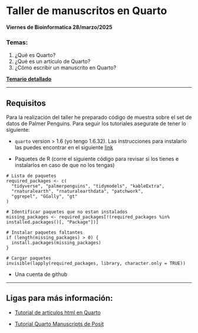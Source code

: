 # Taller de manuscritos en Quarto

**Viernes de Bioinformatica 28/marzo/2025**

### Temas:

1.  ¿Qué es Quarto?
2.  ¿Qué es un artículo de Quarto?
3.  ¿Cómo escribir un manuscrito en Quarto?

**[Temario detallado](https://github.com/sofiazorrilla/taller_quarto_ms/blob/main/plan_taller.md)**

------------------------------------------------------------------------

## Requisitos

Para la realización del taller he preparado código de muestra sobre el set de datos de Palmer Penguins. Para seguir los tutoriales asegurate de tener lo siguiente:

-   `quarto` version \> 1.6 (yo tengo 1.6.32). Las instrucciones para instalarlo las puedes encontrar en el siguiente [link](https://quarto.org/docs/get-started/)

-   Paquetes de R (corre el siguiente código para revisar si los tienes e instalarlos en caso de que no los tengas)

```         
# Lista de paquetes
required_packages <- c(
  "tidyverse", "palmerpenguins", "tidymodels", "kableExtra", 
  "rnaturalearth", "rnaturalearthdata", "patchwork", 
  "ggrepel", "GGally", "gt"
)

# Identificar paquetes que no estan instalados
missing_packages <- required_packages[!(required_packages %in% installed.packages()[, "Package"])]

# Instalar paquetes faltantes
if (length(missing_packages) > 0) {
  install.packages(missing_packages)
}

# Cargar paquetes
invisible(lapply(required_packages, library, character.only = TRUE))
```

-   Una cuenta de github

------------------------------------------------------------------------

## Ligas para más información:

-   [Tutorial de artículos html en Quarto](https://quarto.org/docs/output-formats/html-basics.html)

-   [Tutorial Quarto Manuscripts de Posit](https://quarto.org/docs/manuscripts/authoring/rstudio.html)
